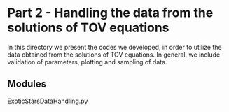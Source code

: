 # Part 2 - Handling the data from the solutions of TOV equations

In this directory we present the codes we developed, in order to utilize the data obtained from the solutions of TOV equations. In general, we include validation of parameters, plotting and sampling of data.

## Modules

[ExoticStarsDataHandling.py]()
